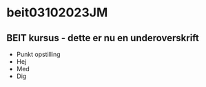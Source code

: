 # beit03102023JM
## BEIT kursus - dette er nu en underoverskrift 
- Punkt opstilling
- Hej
- Med
- Dig
